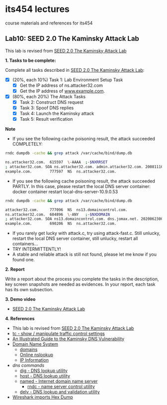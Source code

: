 # its454 lectures

course materials and references for its454

## Lab10: SEED 2.0 The Kaminsky Attack Lab

This lab is revised from [SEED 2.0 The Kaminsky Attack Lab](https://seedsecuritylabs.org/Labs_20.04/Networking/DNS/DNS_Remote/)

**1. Tasks to be complete:**

Complete all tasks described in [SEED 2.0 The Kaminsky Attack Lab](./refs/DNSRemote.pdf):

- [x] (20%, each 10%) Task 1: Lab Environment Setup Task
  - [x] Get the IP address of ns.attacker32.com
  - [x] Get the IP address of www.example.com.
- [x] (80%, each 20%) The Attack Tasks
  - [x]  Task 2: Construct DNS request
  - [x]  Task 3: Spoof DNS replies
  - [x]  Task 4: Launch the Kaminsky attack
  - [x]  Task 5: Result verification

**Note**
* If you see the following cache poisoning result, the attack succeeded COMPLETELY:

```bash
rndc dumpdb -cache && grep attack /var/cache/bind/dump.db 

ns.attacker32.com.	615597	\-AAAA	;-$NXRRSET
; attacker32.com. SOA ns.attacker32.com. admin.attacker32.com. 2008111001 28800 7200 2419200 86400
example.com.		777597	NS	ns.attacker32.com.

```

* If you see the following cache poisoning result, the attack succeeded PARTLY. In this case, please restart the local DNS server container: docker container restart local-dns-server-10.9.0.53

```bash
rndc dumpdb -cache && grep attack /var/cache/bind/dump.db

attacker32.com.		777096	NS	ns13.domaincontrol.com.
ns.attacker32.com.	604896	\-ANY	;-$NXDOMAIN
; attacker32.com. SOA ns13.domaincontrol.com. dns.jomax.net. 2020062300 28800 7200 604800 600
example.com.		690206	NS	ns.attacker32.com.

```
* If you rarely get lucky with attack.c, try using attack-fast.c. Still unlucky, restart the local DNS server container, still unlucky, restart all containers...
* TRY INTERMITTENTLY!
* A stable and reliable attack is still not found, please let me know if you found one.

**2. Report**

Write a report about the process you complete the tasks in the description, key screen snapshots are needed as evidences. In your report, each task has its own subsection.


**3. Demo video**
* [SEED 2.0 The Kaminsky Attack Lab](https://youtu.be/OFrUw9mkXxc)

**4. References**
* This lab is revised from [SEED 2.0 The Kaminsky Attack Lab](https://seedsecuritylabs.org/Labs_20.04/Networking/DNS/DNS_Remote/)
* [tc - show / manipulate traffic control settings](https://man7.org/linux/man-pages/man8/tc.8.html)
* [An Illustrated Guide to the Kaminsky DNS Vulnerability](http://unixwiz.net/techtips/iguide-kaminsky-dns-vuln.html)
* [Domain Name System](https://en.wikipedia.org/wiki/Domain_Name_System)
  * [domains](https://support.google.com/a/topic/3540977)
  * [Online nslookup](https://www.nslookup.io/)
  * [IP Information](https://ipinfo.io/)
* _dns commands_
  * [dig - DNS lookup utility](http://manpages.ubuntu.com/manpages/focal/man1/dig.1.html)
  * [host - DNS lookup utility](http://manpages.ubuntu.com/manpages/focal/man1/host.1.html)
  * [named - Internet domain name server](http://manpages.ubuntu.com/manpages/focal/man8/named.8.html)
    * [rndc - name server control utility](http://manpages.ubuntu.com/manpages/focal/en/man8/rndc.8.html)
  * [delv - DNS lookup and validation utility](http://manpages.ubuntu.com/manpages/focal/man1/delv.1.html)
* [Wireshark imports Hex Dump](https://www.wireshark.org/docs/wsug_html_chunked/ChIOImportSection.html)
